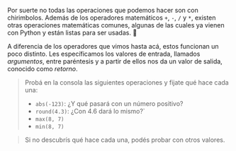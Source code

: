 Por suerte no todas las operaciones que podemos hacer son con chirimbolos. Además de los operadores matemáticos `+`, `-`, `/` y `*`, existen otras operaciones matemáticas comunes, algunas de las cuales ya vienen con Python y están listas para ser usadas. :raised_hands:

A diferencia de los operadores que vimos hasta acá, estos funcionan un poco distinto. Les específicamos los valores de entrada, llamados *argumentos*, entre paréntesis y a partir de ellos nos da un valor de salida, conocido como *retorno*.

> Probá en la consola las siguientes operaciones y fijate qué hace cada una:
>
> * `abs(-123)`: ¿Y qué pasará con un número positivo?
> * `round(4.3)`: ¿Con 4.6 dará lo mismo?`
> * `max(8, 7)`
> * `min(8, 7)`

> Si no descubrís qué hace cada una, podés probar con otros valores.